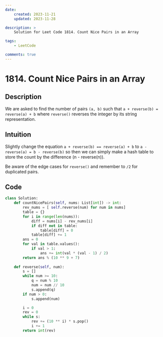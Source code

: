 ```yaml
---
date:
    created: 2023-11-21
    updated: 2023-11-28

description: >
    Solution for Leet Code 1814. Count Nice Pairs in an Array

tags:
    - LeetCode

comments: true
---
```

# 1814. Count Nice Pairs in an Array

## Description

We are asked to find the number of pairs `(a, b)` such that `a + reverse(b) = reverse(a) + b` where `reverse()` reverses the integer by its string representation.

## Intuition

Slightly change the equation `a + reverse(b) == reverse(a) + b` to `a - reverse(a) = b - reverse(b)` so then we can simply make a hash table to store the count by the difference (n - reverse(n)).

Be aware of the edge cases for `reverse()` and remember to `/2` for duplicated pairs.

## Code

```python
class Solution:
    def countNicePairs(self, nums: List[int]) -> int:
        rev_nums = [ self.reverse(num) for num in nums]
        table = {}
        for i in range(len(nums)):
            diff = nums[i] - rev_nums[i]
            if diff not in table:
                table[diff] = 0
            table[diff] += 1
        ans = 0
        for val in table.values():
            if val > 1:
                ans += int(val * (val - 1) / 2)
        return ans % (10 ** 9 + 7)
        
    def reverse(self, num):
        s = []
        while num >= 10:
            q = num % 10
            num = num // 10
            s.append(q)
        if num > 0:
            s.append(num)

        i = 0
        rev = 0
        while s:
            rev += (10 ** i) * s.pop()
            i += 1
        return int(rev)
```